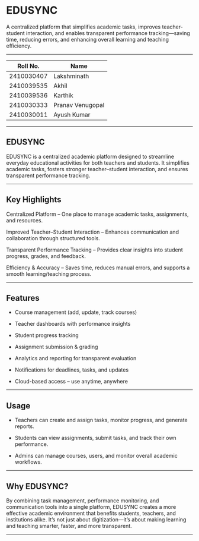 # EDUSYNC


A centralized platform that simplifies academic tasks, improves teacher-student interaction, and enables transparent performance tracking—saving time, reducing errors, and enhancing overall learning and teaching efficiency.

---------------------------------------------------------------------------------------------------------

| Roll No.   | Name             |
|------------|------------------|
| 2410030407 | Lakshminath      |
| 2410039535 | Akhil            |
| 2410039536 | Karthik          |
| 2410030333 | Pranav Venugopal |
| 2410030011 | Ayush Kumar      |

---------------------------------------------------------------------------------------------------------

EDUSYNC
-------

EDUSYNC is a centralized academic platform designed to streamline everyday educational activities for both teachers and students. It simplifies academic tasks, fosters stronger teacher–student interaction, and ensures transparent performance tracking.

---------------------------------------------------------------------------------------------------------

 Key Highlights
--------------

Centralized Platform – One place to manage academic tasks, assignments, and resources.

Improved Teacher–Student Interaction – Enhances communication and collaboration through structured tools.

Transparent Performance Tracking – Provides clear insights into student progress, grades, and feedback.

Efficiency & Accuracy – Saves time, reduces manual errors, and supports a smooth learning/teaching process.

---------------------------------------------------------------------------------------------------------

Features
--------

* Course management (add, update, track courses)

* Teacher dashboards with performance insights

* Student progress tracking

* Assignment submission & grading

* Analytics and reporting for transparent evaluation

* Notifications for deadlines, tasks, and updates

* Cloud-based access – use anytime, anywhere

---------------------------------------------------------------------------------------------------------

Usage
-----

* Teachers can create and assign tasks, monitor progress, and generate reports.

* Students can view assignments, submit tasks, and track their own performance.

* Admins can manage courses, users, and monitor overall academic workflows.

---------------------------------------------------------------------------------------------------------

 Why EDUSYNC?
-------------

By combining task management, performance monitoring, and communication tools into a single platform, EDUSYNC creates a more effective academic environment that benefits students, teachers, and institutions alike. It’s not just about digitization—it’s about making learning and teaching smarter, faster, and more transparent.

---------------------------------------------------------------------------------------------------------
